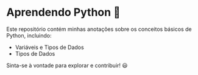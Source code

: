 # Aprendendo Python 🚀

Este repositório contém minhas anotações sobre os conceitos básicos de Python, incluindo:

- Variáveis e Tipos de Dados
- Tipos de Dados

Sinta-se à vontade para explorar e contribuir! 😃
